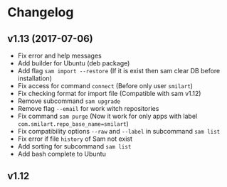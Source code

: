 # Changelog

## v1.13 (2017-07-06)

- Fix error and help messages
- Add builder for Ubuntu (deb package)
- Add flag `sam import --restore` (If it is exist then sam clear DB before installation)
- Fix access for command `connect` (Before only user `smilart`)
- Fix checking format for import file (Compatible with sam v1.12)
- Remove subcommand `sam upgrade`
- Remove flag `--email` for work witch repositories
- Fix command `sam purge` (Now it work for only apps with label `com.smilart.repo_base_name=smilart`)
- Fix compatibility options `--raw` and `--label` in subcommand `sam list`
- Fix error if file `history` of Sam not exist
- Add sorting for subcommand `sam list`
- Add bash complete to Ubuntu

## v1.12
